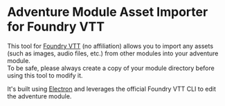 # Adventure Module Asset Importer for Foundry VTT

This tool for [Foundry VTT](https://foundryvtt.com/) (no affiliation) allows you to import any assets (such as images, audio files, etc.) from other modules into your adventure module.\
To be safe, please always create a copy of your module directory before using this tool to modify it.

It's built using [Electron](https://www.electronjs.org/) and leverages the official Foundry VTT CLI to edit the adventure module.
